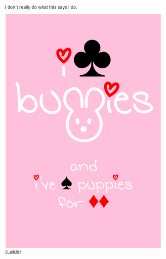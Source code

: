 I don't really do what this says I do.

[![i club bunnies, and i've spayed puppies for diamonds.](bunnies-raster.png){:.wide}](bunnies.pdf)
